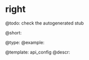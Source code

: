 right
=============

@todo:
	check the autogenerated stub


@short:
	

@type: 
@example:


@template:	api_config
@descr:


